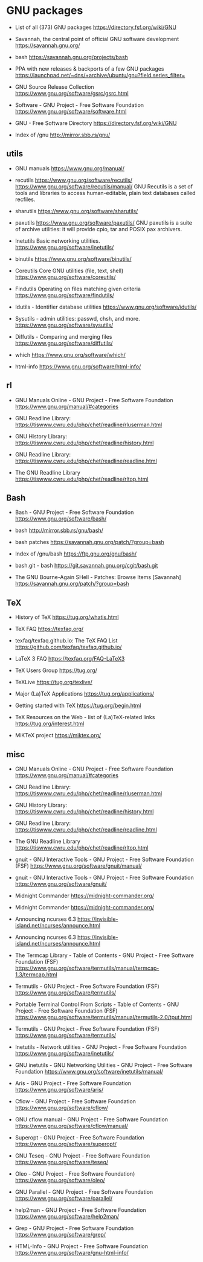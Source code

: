 # GNU packages

* List of all (373) GNU packages
https://directory.fsf.org/wiki/GNU

* Savannah, the central point of official GNU software development
https://savannah.gnu.org/

* bash
https://savannah.gnu.org/projects/bash

* PPA with new releases & backports of a few GNU packages
https://launchpad.net/~dns/+archive/ubuntu/gnu?field.series_filter=

* GNU Source Release Collection
https://www.gnu.org/software/gsrc/gsrc.html

* Software - GNU Project - Free Software Foundation
https://www.gnu.org/software/software.html

* GNU - Free Software Directory
https://directory.fsf.org/wiki/GNU

* Index of /gnu
http://mirror.sbb.rs/gnu/


## utils

* GNU manuals
https://www.gnu.org/manual/

* recutils
https://www.gnu.org/software/recutils/
https://www.gnu.org/software/recutils/manual/
GNU Recutils is a set of tools and libraries to access human-editable, plain text databases called recfiles.

* sharutils
https://www.gnu.org/software/sharutils/

* paxutils
https://www.gnu.org/software/paxutils/
GNU paxutils is a suite of archive utilities: it will provide cpio, tar and POSIX pax archivers.

* Inetutils
Basic networking utilities.
https://www.gnu.org/software/inetutils/

* binutils
https://www.gnu.org/software/binutils/

* Coreutils
Core GNU utilities (file, text, shell)
https://www.gnu.org/software/coreutils/

* Findutils
Operating on files matching given criteria
https://www.gnu.org/software/findutils/

* Idutils - Identifier database utilities
https://www.gnu.org/software/idutils/

* Sysutils - admin utilities: passwd, chsh, and more.
https://www.gnu.org/software/sysutils/

* Diffutils - Comparing and merging files
https://www.gnu.org/software/diffutils/


* which
https://www.gnu.org/software/which/

* html-info
https://www.gnu.org/software/html-info/



## rl

* GNU Manuals Online - GNU Project - Free Software Foundation
https://www.gnu.org/manual/#categories

* GNU Readline Library:
https://tiswww.cwru.edu/php/chet/readline/rluserman.html

* GNU History Library:
https://tiswww.cwru.edu/php/chet/readline/history.html

* GNU Readline Library:
https://tiswww.cwru.edu/php/chet/readline/readline.html

* The GNU Readline Library
https://tiswww.cwru.edu/php/chet/readline/rltop.html



## Bash

* Bash - GNU Project - Free Software Foundation
https://www.gnu.org/software/bash/

* bash
http://mirror.sbb.rs/gnu/bash/

* bash patches
https://savannah.gnu.org/patch/?group=bash

* Index of /gnu/bash
https://ftp.gnu.org/gnu/bash/

* bash.git - bash
https://git.savannah.gnu.org/cgit/bash.git

* The GNU Bourne-Again SHell - Patches: Browse Items [Savannah]
https://savannah.gnu.org/patch/?group=bash


## TeX

- History of TeX
https://tug.org/whatis.html

- TeX FAQ
https://texfaq.org/

* texfaq/texfaq.github.io: The TeX FAQ List
https://github.com/texfaq/texfaq.github.io/

- LaTeX 3 FAQ
https://texfaq.org/FAQ-LaTeX3

- TeX Users Group
https://tug.org/

- TeXLive
https://tug.org/texlive/

- Major (La)TeX Applications
https://tug.org/applications/

- Getting started with TeX
https://tug.org/begin.html

- TeX Resources on the Web - list of (La)TeX-related links
https://tug.org/interest.html

- MiKTeX project
https://miktex.org/


## misc

* GNU Manuals Online - GNU Project - Free Software Foundation
https://www.gnu.org/manual/#categories

* GNU Readline Library:
https://tiswww.cwru.edu/php/chet/readline/rluserman.html

* GNU History Library:
https://tiswww.cwru.edu/php/chet/readline/history.html

* GNU Readline Library:
https://tiswww.cwru.edu/php/chet/readline/readline.html

* The GNU Readline Library
https://tiswww.cwru.edu/php/chet/readline/rltop.html

* gnuit - GNU Interactive Tools - GNU Project - Free Software Foundation (FSF)
https://www.gnu.org/software/gnuit/manual/

* gnuit - GNU Interactive Tools - GNU Project - Free Software Foundation
https://www.gnu.org/software/gnuit/

* Midnight Commander
https://midnight-commander.org/

* Midnight Commander
https://midnight-commander.org/

* Announcing ncurses 6.3
https://invisible-island.net/ncurses/announce.html

* Announcing ncurses 6.3
https://invisible-island.net/ncurses/announce.html

* The Termcap Library - Table of Contents - GNU Project - Free Software Foundation (FSF)
https://www.gnu.org/software/termutils/manual/termcap-1.3/termcap.html

* Termutils - GNU Project - Free Software Foundation (FSF)
https://www.gnu.org/software/termutils/

* Portable Terminal Control From Scripts - Table of Contents - GNU Project - Free Software Foundation (FSF)
https://www.gnu.org/software/termutils/manual/termutils-2.0/tput.html

* Termutils - GNU Project - Free Software Foundation (FSF)
https://www.gnu.org/software/termutils/

* Inetutils - Network utilities - GNU Project - Free Software Foundation
https://www.gnu.org/software/inetutils/

* GNU inetutils - GNU Networking Utilities - GNU Project - Free Software Foundation
https://www.gnu.org/software/inetutils/manual/

* Aris - GNU Project - Free Software Foundation
https://www.gnu.org/software/aris/

* Cflow - GNU Project - Free Software Foundation
https://www.gnu.org/software/cflow/

* GNU cflow manual - GNU Project - Free Software Foundation
https://www.gnu.org/software/cflow/manual/

* Superopt - GNU Project - Free Software Foundation
https://www.gnu.org/software/superopt/

* GNU Teseq - GNU Project - Free Software Foundation
https://www.gnu.org/software/teseq/

* Oleo - GNU Project - Free Software Foundation)
https://www.gnu.org/software/oleo/

* GNU Parallel - GNU Project - Free Software Foundation
https://www.gnu.org/software/parallel/

* help2man - GNU Project - Free Software Foundation
https://www.gnu.org/software/help2man/

* Grep - GNU Project - Free Software Foundation
https://www.gnu.org/software/grep/

* HTML-Info - GNU Project - Free Software Foundation
https://www.gnu.org/software/gnu-html-info/
